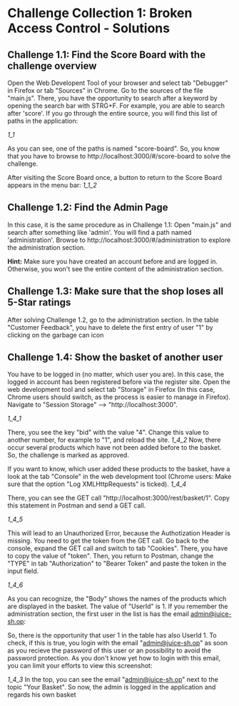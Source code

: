 # Challenge Collection 1: Broken Access Control - Solutions

## Challenge 1.1: Find the Score Board with the challenge overview

Open the Web Developent Tool of your browser and select tab "Debugger" in Firefox or tab "Sources" in Chrome. Go to the sources of the file "main.js". There, you have the opportunity to search after a keyword by opening the search bar with STRG+F. For example, you are able to search after 'score'. If you go through the entire source, you will find this list of paths in the application:

*1_1*


As you can see, one of the paths is named "score-board". So, you know that you have to browse to http://localhost:3000/#/score-board to solve the challenge.

After visiting the Score Board once, a button to return to the Score Board appears in the menu bar:
*1_1_2*


## Challenge 1.2: Find the Admin Page

In this case, it is the same procedure as in Challenge 1.1: Open "main.js" and search after something like 'admin'. You will find a path named 'administration'.
Browse to http://localhost:3000/#/administration to explore the administration section.

**Hint:** Make sure you have created an account before and are logged in. Otherwise, you won't see the entire content of the administration section.


## Challenge 1.3: Make sure that the shop loses all 5-Star ratings

After solving Challenge 1.2, go to the administration section. In the table "Customer Feedback", you have to delete the first entry of user "1" by clicking on the garbage can icon


## Challenge 1.4: Show the basket of another user

You have to be logged in (no matter, which user you are). In this case, the logged in account has been registered before via the register site.
Open the web development tool and select tab "Storage" in Firefox (In this case, Chrome users should switch, as the process is easier to manage in Firefox). Navigate to "Session Storage" --> "http://localhost:3000".

*1_4_1*

There, you see the key "bid" with the value "4". Change this value to another number, for example to "1", and reload the site. 
*1_4_2*
Now, there occur several products which have not been added before to the basket. So, the challenge is marked as approved.

If you want to know, which user added these products to the basket, have a look at the tab "Console" in the web development tool (Chrome users: Make sure that the option "Log XMLHttpRequests" is ticked). 
*1_4_4*

There, you can see the GET call "http://localhost:3000/rest/basket/1". Copy this statement in Postman and send a GET call.

*1_4_5*

This will lead to an Unauthorized Error, because the Authotization Header is missing. You need to get the token from the GET call. Go back to the console, expand the GET call and switch to tab "Cookies". There, you have to copy the value of "token". Then, you return to Postman, change the "TYPE" in tab "Authorization" to "Bearer Token" and paste the token in the input field.

*1_4_6*

As you can recognize, the "Body" shows the names of the products which are displayed in the basket. The value of "UserId" is 1. If you remember the administration section, the first user in the list is has the email admin@juice-sh.op:

So, there is the opportunity that user 1 in the table has also UserId 1. To check, if this is true, you login with the email "admin@juice-sh.op" as soon as you recieve the password of this user or an possibility to avoid the password protection. As you don't know yet how to login with this email, you can limit your efforts to view this screenshot:

*1_4_3*
In the top, you can see the email "admin@juice-sh.op" next to the topic "Your Basket". So now, the admin is logged in the application and regards his own basket
